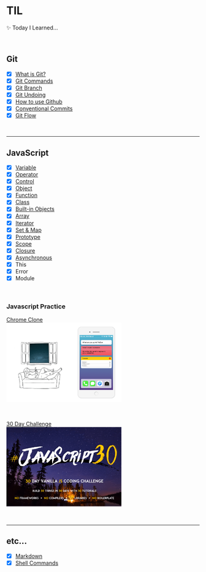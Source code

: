 # TIL

✨ Today I Learned...

<br/>

## Git

- [x] [What is Git?](https://github.com/cona-tus/TIL/blob/master/git-github/1.git.md 'Git이란?')
- [x] [Git Commands](https://github.com/cona-tus/TIL/blob/master/git-github/2.git-commands.md 'Git 명령어')
- [x] [Git Branch](https://github.com/cona-tus/TIL/blob/master/git-github/3.git-branch.md 'Git Branch')
- [x] [Git Undoing](https://github.com/cona-tus/TIL/blob/master/git-github/4.git-undoing.md 'Git 되돌리기')
- [x] [How to use Github](https://github.com/cona-tus/TIL/blob/master/git-github/5.github.md 'Github 사용하기')
- [x] [Conventional Commits](https://github.com/cona-tus/TIL/blob/master/git-github/6.conventional-commit.md 'Commit Message')
- [x] [Git Flow](https://github.com/cona-tus/TIL/blob/master/git-github/7.git-flow.md 'Git flow')

<br/>

---

## JavaScript

- [x] [Variable](https://github.com/cona-tus/TIL/tree/master/javascript/1.variable '변수')
- [x] [Operator](https://github.com/cona-tus/TIL/tree/master/javascript/2.operator '연산자')
- [x] [Control](https://github.com/cona-tus/TIL/tree/master/javascript/3.control '조건문')
- [x] [Object](https://github.com/cona-tus/TIL/tree/master/javascript/4.object '객체')
- [x] [Function](https://github.com/cona-tus/TIL/tree/master/javascript/5.function '함수')
- [x] [Class](https://github.com/cona-tus/TIL/tree/master/javascript/6.class '클래스')
- [x] [Built-in Objects](https://github.com/cona-tus/TIL/tree/master/javascript/7.built-in '빌트인 객체')
- [x] [Array](https://github.com/cona-tus/TIL/tree/master/javascript/8.array '배열')
- [x] [Iterator](https://github.com/cona-tus/TIL/tree/master/javascript/9.iterator '이터레이터')
- [x] [Set & Map](https://github.com/cona-tus/TIL/tree/master/javascript/10.set-map 'Set & Map')
- [x] [Prototype](https://github.com/cona-tus/TIL/tree/master/javascript/11.prototype '프로토타입')
- [x] [Scope](https://github.com/cona-tus/TIL/tree/master/javascript/12.scope '스코프')
- [x] [Closure](https://github.com/cona-tus/TIL/tree/master/javascript/13.closure '클로저')
- [x] [Asynchronous](https://github.com/cona-tus/TIL/tree/master/javascript/14.asynchronous '비동기')
- [x] This
- [x] Error
- [x] Module

<br/>

### Javascript Practice

[Chrome Clone](https://github.com/cona-tus/js_chrome '노마드코더 크롬 클론 코딩')  
<img width="300px" src="./image/JS-chrome.png" alt="크롬 클론 코딩" />

<br/>

[30 Day Challenge](https://github.com/cona-tus/JavaScript-Practice 'Wesbos 30일 챌린지')  
<img width="300px" src="./image/JS-30day.png" alt="30일 챌린지" />

<br/>

---

## etc...

- [x] [Markdown](https://github.com/cona-tus/TIL/blob/master/markdown.md '마크다운')
- [x] [Shell Commands](https://github.com/cona-tus/TIL/blob/master/shell-commands.md 'Shell 명령어')
